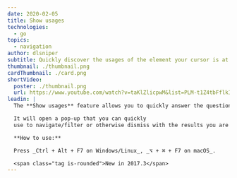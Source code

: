 ```yaml
---
date: 2020-02-05
title: Show usages
technologies:
  - go
topics:
  - navigation
author: dlsniper
subtitle: Quickly discover the usages of the element your cursor is at
thumbnail: ./thumbnail.png
cardThumbnail: ./card.png
shortVideo:
  poster: ./thumbnail.png
  url: https://www.youtube.com/watch?v=taKlZlicpwM&list=PLM-t1Z4tbFflkIOaap4P-BV30ZrZwrDld&index=19
leadin: |
  The **Show usages** feature allows you to quickly answer the question "Where's this element used?"

  It will open a pop-up that you can quickly
  use to navigate/filter or otherwise dismiss with the results you are looking for.

  **How to use:**

  Press _Ctrl + Alt + F7 on Windows/Linux_, _⌥ + ⌘ + F7 on macOS_.

  <span class="tag is-rounded">New in 2017.3</span>
---
```



